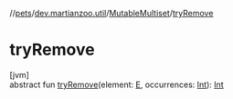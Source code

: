 //[pets](../../../index.md)/[dev.martianzoo.util](../index.md)/[MutableMultiset](index.md)/[tryRemove](try-remove.md)

# tryRemove

[jvm]\
abstract fun [tryRemove](try-remove.md)(element: [E](index.md), occurrences: [Int](https://kotlinlang.org/api/latest/jvm/stdlib/kotlin/-int/index.html)): [Int](https://kotlinlang.org/api/latest/jvm/stdlib/kotlin/-int/index.html)
